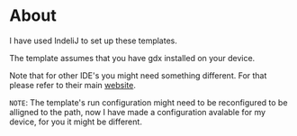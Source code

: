 # About

I have used IndeliJ to set up these templates.

The template assumes that you have gdx installed on your device.

Note that for other IDE's you might need something different. For that please refer to their main [website](https://libgdx.com/wiki/start/setup).

`NOTE`: The template's run configuration might need to be reconfigured to be alligned to the path, now I have made a configuration avalable for my device, for you it might be different.
